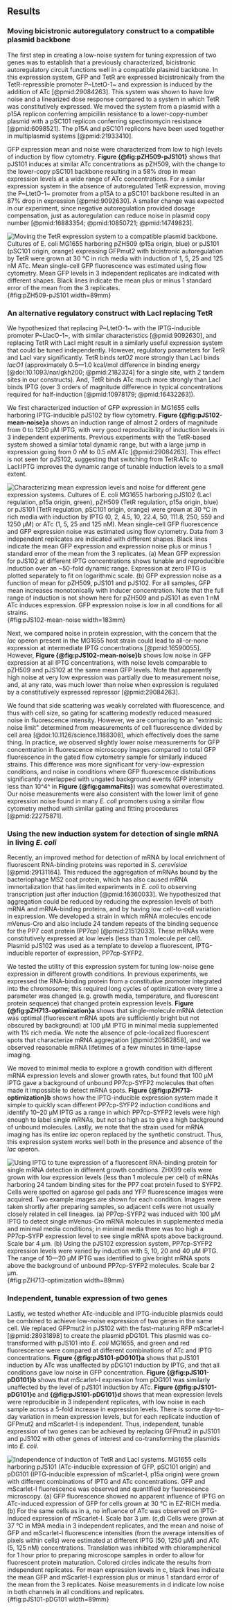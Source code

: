 ## Results 

### Moving bicistronic autoregulatory construct to a compatible plasmid backbone

The first step in creating a low-noise system for tuning expression of two genes was to establish that a previously characterized, bicistronic autoregulatory circuit functions well in a compatible plasmid backbone. In this expression system, GFP and TetR are expressed bicistronically from the TetR-repressible promoter P~LtetO-1~ and expression is induced by the addition of ATc [@pmid:29084263]. This system was shown to have low noise and a linearized dose response compared to a system in which TetR was constitutively expressed. We moved the system from a plasmid with a p15A replicon conferring ampicillin resistance to a lower-copy-number plasmid with a pSC101 replicon conferring spectinomycin resistance [@pmid:6098521]. The p15A and pSC101 replicons have been used together in multiplasmid systems [@pmid:21933410].

GFP expression mean and noise were characterized from low to high levels of induction by flow cytometry. **Figure {@fig:pZH509-pJS101}** shows that pJS101 induces at similar ATc concentrations as pZH509, with the change to the lower-copy pSC101 backbone resulting in a 58% drop in mean expression levels at a wide range of ATc concentrations. For a similar expression system in the absence of autoregulated TetR expression, moving the P~LtetO-1~ promoter from a p15A to a pSC101 backbone resulted in an 87% drop in expression [@pmid:9092630]. A smaller change was expected in our experiment, since negative autoregulation provided dosage compensation, just as autoregulation can reduce noise in plasmid copy number [@pmid:16883354; @pmid:10850721; @pmid:14749823].

![**Moving the TetR expression system to a compatible plasmid backbone.** Cultures of *E. coli* MG1655 harboring pZH509 (p15a origin, blue) or pJS101 (pSC101 origin, orange) expressing GFPmut2 with bicistronic autoregulation by TetR were grown at 30 °C in rich media with induction of 1, 5, 25 and 125 nM ATc. Mean single-cell GFP fluorescence was estimated using flow cytometry. Mean GFP levels in 3 independent replicates are indicated with different shapes. Black lines indicate the mean plus or minus 1 standard error of the mean from the 3 replicates.](images/Fig1_pZH509_pJS101.png){#fig:pZH509-pJS101 width=89mm}

### An alternative regulatory construct with LacI replacing TetR

We hypothesized that replacing P~LtetO-1~ with the IPTG-inducible promoter P~LlacO-1~,  with similar characteristics [@pmid:9092630], and replacing TetR with LacI might result in a similarly useful expression system that could be tuned independently. However, regulatory parameters for TetR and LacI vary significantly. TetR binds *tetO2* more strongly than LacI binds *lacO1* (approximately 0.5—1.0 kcal/mol difference in binding energy [@doi:10.1093/nar/gkh200; @pmid:2182324] for a single site, with 2 tandem sites in our constructs). And, TetR binds ATc much more strongly than LacI binds IPTG (over 3 orders of magnitude difference in typical concentrations required for half-induction [@pmid:10978179; @pmid:16432263]).

We first characterized induction of GFP expression in MG1655 cells harboring IPTG-inducible pJS102 by flow cytometry. **Figure {@fig:pJS102-mean-noise}a** shows an induction range of almost 2 orders of magnitude from 0 to 1250 µM IPTG, with very good reproducibility of induction levels in 3 independent experiments. Previous experiments with the TetR-based system showed a similar total dynamic range, but with a large jump in expression going from 0 nM to 0.5 nM ATc [@pmid:29084263]. This effect is not seen for pJS102, suggesting that switching from TetR:ATc to LacI:IPTG improves the dynamic range of tunable induction levels to a small extent.

![**Characterizing mean expression levels and noise for different gene expression systems.** Cultures of *E. coli* MG1655 harboring pJS102 (LacI regulation, p15a origin, green), pZH509 (TetR regulation, p15a origin, blue) or pJS101 (TetR regulation, pSC101 origin, orange) were grown at 30 °C in rich media with induction by IPTG (0, 2, 4.5, 10, 22.4, 50, 111.8, 250, 559 and 1250 µM) or ATc (1, 5, 25 and 125 nM). Mean single-cell GFP fluorescence and GFP expression noise was estimated using flow cytometry. Data from 3 independent replicates are indicated with different shapes. Black lines indicate the mean GFP expression and expression noise plus or minus 1 standard error of the mean from the 3 replicates. (**a**) Mean GFP expression for pJS102 at different IPTG concentrations shows tunable and reproducible induction over an ~50-fold dynamic range. Expression at zero IPTG is plotted separately to fit on logarithmic scale. (**b**) GFP expression noise as a function of mean for pZH509, pJS101 and pJS102. For all samples, GFP mean increases monotonically with inducer concentration. Note that the full range of induction is not shown here for pZH509 and pJS101 as even 1 nM ATc induces expression. GFP expression noise is low in all conditions for all strains.](images/Fig2_pJS102_mean_noise.png){#fig:pJS102-mean-noise width=183mm}

Next, we compared noise in protein expression, with the concern that the *lac* operon present in the MG1655 host strain could lead to all-or-none expression at intermediate IPTG concentrations [@pmid:16590055]. However, **Figure {@fig:pJS102-mean-noise}b** shows low noise in GFP expression at all IPTG concentrations, with noise levels comparable to pZH509 and pJS102 at the same mean GFP levels. Note that apparently high noise at very low expression was partially due to measurement noise, and, at any rate, was much lower than noise when expression is regulated by a constitutively expressed repressor [@pmid:29084263].

We found that side scattering was weakly correlated with fluorescence, and thus with cell size, so gating for scattering modestly reduced measured noise in fluorescence intensity. However, we are comparing to an "extrinsic noise limit" determined from measurements of cell fluorescence divided by cell area [@doi:10.1126/science.1188308], which effectively does the same thing. In practice, we observed slightly lower noise measurements for GFP concentration in fluorescence microscopy images compared to total GFP fluorescence in the gated flow cytometry sample for similarly induced strains. This difference was more significant for very-low-expression conditions, and noise in conditions where GFP fluorescence distributions significantly overlapped with ungated background events (GFP intensity less than 10^4^ in **Figure {@fig:gammaFits}**) was somewhat overestimated. Our noise measurements were also consistent with the lower limit of gene expression noise  found in many *E. coli* promoters using a similar flow cytometry method with similar gating and fitting procedures [@pmid:22275871].

### Using the new induction system for detection of single mRNA in living *E. coli*

Recently, an improved method for detection of mRNA by local enrichment of fluorescent RNA-binding proteins was reported in *S. cerevisiae* [@pmid:29131164]. This reduced the aggregation of mRNAs bound by the bacteriophage MS2 coat protein, which has also caused mRNA immortalization that has limited experiments in *E. coli* to observing transcription just after induction [@pmid:16360033]. We hypothesized that aggregation could be reduced by reducing the expression levels of both mRNA and mRNA-binding proteins, and by having low cell-to-cell variation in expression. We developed a strain in which mRNA molecules encode mVenus-Cro and also include 24 tandem repeats of the binding sequence for the PP7 coat protein (PP7cp) [@pmid:21512033]. These mRNAs were constitutively expressed at low levels (less than 1 molecule per cell). Plasmid pJS102 was used as a template to develop a fluorescent, IPTG-inducible reporter of expression, PP7cp-SYFP2.

We tested the utility of this expression system for tuning low-noise gene expression in different growth conditions. In previous experiments, we expressed the RNA-binding protein from a constitutive promoter integrated into the chromosome; this required long cycles of optimization every time a parameter was changed (e.g. growth media, temperature, and fluorescent protein sequence) that changed protein expression levels. **Figure {@fig:pZH713-optimization}a**  shows that single-molecule mRNA detection was optimal (fluorescent mRNA spots are sufficiently bright but not obscured by background) at 100 µM IPTG in minimal media supplemented with 1% rich media. We note the absence of pole-localized fluorescent spots that characterize mRNA aggregation [@pmid:20562858], and we observed reasonable mRNA lifetimes of a few minutes in time-lapse imaging.

We moved to minimal media to explore a growth condition with different mRNA expression levels and slower growth rates, but found that 100 µM IPTG gave a background of unbound PP7cp-SYFP2 molecules that often made it impossible to detect mRNA spots. **Figure {@fig:pZH713-optimization}b** shows how the IPTG-inducible expression system made it simple to quickly scan different PP7cp-SYFP2 induction conditions and identify 10–20 µM IPTG as a range in which PP7cp-SYFP2 levels were high enough to label single mRNAs, but not so high as to give a high background of unbound molecules. Lastly, we note that the strain used for mRNA imaging has its entire *lac* operon replaced by the synthetic construct. Thus, this expression system works well both in the presence and absence of the *lac* operon.

![**Using IPTG to tune expression of a fluorescent RNA-binding protein for single mRNA detection in different growth conditions.** ZHX99 cells were grown with low expression levels (less than 1 molecule per cell) of mRNAs harboring 24 tandem binding sites for the PP7 coat protein fused to SYFP2. Cells were spotted on agarose gel pads and YFP fluorescence images were acquired.  Two example images are shown for each condition. Images were taken shortly after preparing samples, so adjacent cells were not usually closely related in cell lineages. (**a**) PP7cp-SYFP2 was induced with 100 µM IPTG to detect single mVenus-Cro mRNA molecules in supplemented media and minimal media conditions; in minimal media there was too high a PP7cp-SYFP expression level to see single mRNA spots above background. Scale bar 4 µm. (**b**) Using the pJS102 expression system, PP7cp-SYFP2 expression levels were varied by induction with 5, 10, 20 and 40 µM IPTG. The range of 10—20 µM IPTG was identified to give bright mRNA spots above the background of unbound PP7cp-SYFP2 molecules. Scale bar 2 µm.](images/Fig3_pZH713_optimization.png){#fig:pZH713-optimization width=89mm}

### Independent, tunable expression of two genes

Lastly, we tested whether ATc-inducible and IPTG-inducible plasmids could be combined to achieve low-noise expression of two genes in the same cell. We replaced GFPmut2 in pJS102 with the fast-maturing RFP mScarlet-I [@pmid:28931898] to create the plasmid pDG101. This plasmid was co-transformed with pJS101 into *E. coli* MG1655, and green and red fluorescence were compared at different combinations of ATc and IPTG concentrations. **Figure {@fig:pJS101-pDG101}a** shows that pJS101 induction by ATc was unaffected by pDG101 induction by IPTG, and that all conditions gave low noise in GFP concentration. **Figure {@fig:pJS101-pDG101}b** shows that mScarlet-I expression from pDG101 was similarly unaffected by the level of pJS101 induction by ATc. **Figure {@fig:pJS101-pDG101}c** and **{@fig:pJS101-pDG101}d** shows that mean expression levels were reproducible in 3 independent replicates, with low noise in each sample across a 5-fold increase in expression levels. There is some day-to-day variation in mean expression levels, but for each replicate induction of GFPmut2 and mScarlet-I is independent. Thus, independent, tunable expression of two genes can be achieved by replacing GFPmut2 in pJS101 and pJS102 with other genes of interest and co-transforming the plasmids into *E. coli*. 

![**Independence of induction of TetR and LacI systems.** MG1655 cells harboring pJS101 (ATc-inducible expression of GFP, pSC101 origin) and pDG101 (IPTG-inducible expression of mScarlet-I, p15a origin) were grown with different combinations of IPTG and ATc concentrations. GFP and mScarlet-I fluorescence was observed and quantified by fluorescence microscopy. (**a**) GFP fluorescence showed no apparent influence of IPTG on ATc-induced expression of GFP for cells grown at 30 °C in EZ-RICH media. (**b**) For the same cells as in **a**, no influence of ATc was observed on IPTG-induced expression of mScarlet-I. Scale bar 3 µm. (**c**,**d**) Cells were grown at 37 °C in M9A media in 3 independent replicates, and the mean and noise of GFP and mScarlet-I fluorescence intensities (from the average intensities of pixels within cells) were estimated at different IPTG (50, 1250 µM) and ATc (5, 125 nM) concentrations. Translation was inhibited with chloramphenicol for 1 hour prior to preparing microscope samples in order to allow for fluorescent protein maturation. Colored circles indicate the results from independent replicates. For mean expression levels in **c**, black lines indicate the mean GFP and mScarlet-I expression plus or minus 1 standard error of the mean from the 3 replicates. Noise measurements in **d** indicate low noise in both channels in all conditions and replicates.](images/Fig4_pJS101_pDG101.png){#fig:pJS101-pDG101 width=89mm}